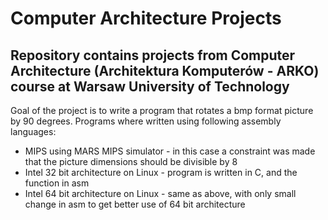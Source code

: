 # Computer Architecture Projects
## Repository contains projects from Computer Architecture (Architektura Komputerów - ARKO) course at Warsaw University of Technology
Goal of the project is to write a program that rotates a bmp format picture by 90 degrees.
Programs where written using following assembly languages: 
 - MIPS using MARS MIPS simulator - in this case a constraint was made that the picture dimensions should be divisible by 8
 - Intel 32 bit architecture on Linux - program is written in C, and the function in asm
 - Intel 64 bit architecture on Linux - same as above, with only small change in asm to get better use of 64 bit architecture